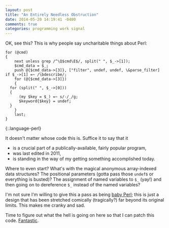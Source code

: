 ```yaml
---
layout: post
title: "An Entirely Needless Obstruction"
date: 2014-05-20 14:19:41 -0400
comments: true
categories: programming work signal
---
```

OK, see this?  This is why people say uncharitable things about Perl:

    for (@cmd)
    {
        next unless grep /^\Q$cmd\E$/, split(" ", $_->[1]);
        $cmd_data = $_;
        push @{$cmd_data->[3]}, ["filter", undef, undef, \&parse_filter] if $_->[1] =~ /\bdescribe/;
        for (@{$cmd_data->[3]})
        {
      for (split(" ", $_->[0]))
      {
          (my $key = $_) =~ s/-/_/g;
          $keyword{$key} = undef;
      }
        }
        last;
    }
{:.language-perl}

It doesn't matter whose code this is.  Suffice it to say that it

* is a crucial part of a publically-available, fairly popular program,
* was last edited in 2011,
* is standing in the way of my getting something accomplished today.

Where to even start?  What's with the magical anonymous array-indexed data structures?  The positional parameters (gotta pass those `undef`s or everything is busted)?  The assignment of named variables to `$_` (yay!) and then going on to dereference `$_` instead of the named variables?

I'm not sure I'm willing to give this a pass as being [baby Perl](http://www.modernperlbooks.com/mt/2009/03/turning-baby-perl-into-grownup-perl.html); this is just a design that has been stretched comically (tragically?) far beyond its original limits.  This makes me cranky and sad.

Time to figure out what the hell is going on here so that I can patch this code.  [Fantastic](http://www.modernperlbooks.com/mt/2011/01/cgi-is-okay-but-bad-code-is-irresponsible.html).
